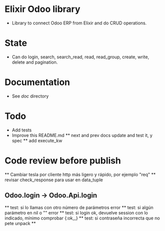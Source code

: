 # Elixir Odoo library

* Library to connect Odoo ERP from Elixir and do CRUD operations.

# State

* Can do login, search, search_read, read, read_group, create, write, delete and pagination.

# Documentation

* See _doc_ directory


# Todo

* Add tests
* Improve this README.md
** next and prev docs update and test it, y spec
** add execute_kw


# Code review before publish

** Cambiar tesla por cliente http más ligero y rápido, por ejemplo "req"
** revisar check_response para usar en data_tuple

## Odoo.login -> Odoo.Api.login
  ** test: si lo llamas con otro número de parámetros error
  ** test: si algún parámetro en nil o "" error
  ** test: si login ok, devuelve session con lo indicado, mínimo comprobar {:ok,_}
  ** test: si contraseña incorrecta que no pete unpack
  ** 